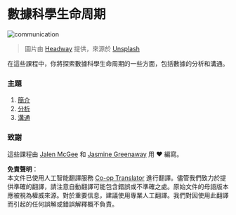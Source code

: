 <!--
CO_OP_TRANSLATOR_METADATA:
{
  "original_hash": "dd173fd30fc039a7a299898920680723",
  "translation_date": "2025-08-24T13:16:11+00:00",
  "source_file": "4-Data-Science-Lifecycle/README.md",
  "language_code": "hk"
}
-->
# 數據科學生命周期

![communication](../../../4-Data-Science-Lifecycle/images/communication.jpg)
> 圖片由 <a href="https://unsplash.com/@headwayio?utm_source=unsplash&utm_medium=referral&utm_content=creditCopyText">Headway</a> 提供，來源於 <a href="https://unsplash.com/s/photos/communication?utm_source=unsplash&utm_medium=referral&utm_content=creditCopyText">Unsplash</a>
  
在這些課程中，你將探索數據科學生命周期的一些方面，包括數據的分析和溝通。

### 主題

1. [簡介](14-Introduction/README.md)
2. [分析](15-analyzing/README.md)
3. [溝通](16-communication/README.md)

### 致謝

這些課程由 [Jalen McGee](https://twitter.com/JalenMCG) 和 [Jasmine Greenaway](https://twitter.com/paladique) 用 ❤️ 編寫。

**免責聲明**：  
本文件已使用人工智能翻譯服務 [Co-op Translator](https://github.com/Azure/co-op-translator) 進行翻譯。儘管我們致力於提供準確的翻譯，請注意自動翻譯可能包含錯誤或不準確之處。原始文件的母語版本應被視為權威來源。對於重要信息，建議使用專業人工翻譯。我們對因使用此翻譯而引起的任何誤解或錯誤解釋概不負責。
